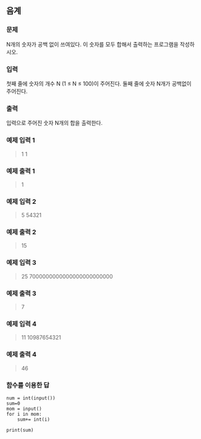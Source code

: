 ## 음계

### 문제
N개의 숫자가 공백 없이 쓰여있다. 이 숫자를 모두 합해서 출력하는 프로그램을 작성하시오.

### 입력
첫째 줄에 숫자의 개수 N (1 ≤ N ≤ 100)이 주어진다. 둘째 줄에 숫자 N개가 공백없이 주어진다.

### 출력

입력으로 주어진 숫자 N개의 합을 출력한다.

### 예제 입력 1
>1 1



### 예제 출력 1

>1

### 예제 입력 2
>5 54321

### 예제 출력 2

>15

### 예제 입력 3
>25 7000000000000000000000000

### 예제 출력 3

>7

### 예제 입력 4
>11 10987654321


### 예제 출력 4
>46


### 함수를 이용한 답

```shell
num = int(input())
sum=0
mom = input()
for i in mom:
    sum+= int(i)

print(sum) 
```


